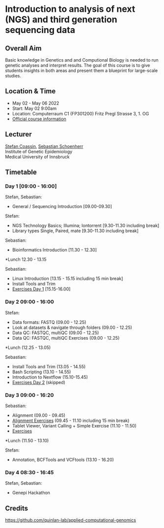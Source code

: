 # Introduction to analysis of next (NGS) and third generation sequencing data

## Overall Aim
Basic knowledge in Genetics and and Computional Biology is needed to run genetic analyses and interpret results. The goal of this course is to give students insights in both areas and present them a blueprint for large-scale studies.  

## Location & Time
* May 02 - May 06 2022 
* Start: May 02 9:00am
* Location: Computerraum C1 (FP301200) Fritz Pregl Strasse 3, 1. OG
* [Official course information](https://inside.i-med.ac.at/online/wbLv.wbShowLVDetail?pStpSpNr=868755)

## Lecturer
[Stefan Coassin](stefan.coassin@i-med.ac.at), [Sebastian Schoenherr](sebastian.schoenherr@i-med.ac.at)  
Institute of Genetic Epidemiology  
Medical University of Innsbruck 

## Timetable

### Day 1 [09:00 - 16:00]
Stefan, Sebastian:
* General / Sequencing Introduction [09.00-09.30]

Stefan:
* NGS Technology Basics; Illumina; Iontorrent [9.30-11.30 including break]
* Library types Single, Paired, mate [9.30-11.30 including break]

Sebastian:
* Bioinformatics Introduction [11.30 - 12.30]

*Lunch 12.30 - 13.15

Sebastian:
* Linux Introduction [13.15 - 15.15 including 15 min break]
* Install Tools and Trim
* [Exercises Day 1](scripts/linux-basics.md) [15.15-16.00]

### Day 2 09:00 - 16:00
Stefan:
* Data formats: FASTQ  (09.00 - 12.25)
* Look at datasets & navigate through folders (09.00 - 12.25)
* Data QC: FASTQC, multiQC (09.00 - 12.25)
* Data QC: FASTQC, multiQC Exercises (09.00 - 12.25)

*Lunch (12.25 - 13.05)

Sebastian:
* Install Tools and Trim (13.05 - 14.55)
* Bash Scripting (13.10 - 14.55)
* Introduction to Nextflow (15.10-15.45)
* [Exercises Day 2](scripts/tool-installation.md) (skipped)


### Day 3 09:00 - 16:20
Sebastian:
* Alignment (09.00 - 09.45)
* [Alignment Exercises](https://github.com/seppinho/ngs-class/blob/master/scripts/mapping.md) (09.45 - 11.10 including 15 min break) 
* Tablet Viewer, Variant Calling + Simple Exercise (11.10 - 11.50)
* [Exercises](https://github.com/seppinho/ngs-class/blob/master/scripts/variant-calling.md) 

*Lunch (11.50 - 13.10)

Stefan:
* Annotation, BCFTools and VCFtools (13.10 - 16.20)

### Day 4 08:30 - 16:45
Stefan, Sebastian:
* Genepi Hackathon

## Credits
https://github.com/quinlan-lab/applied-computational-genomics
